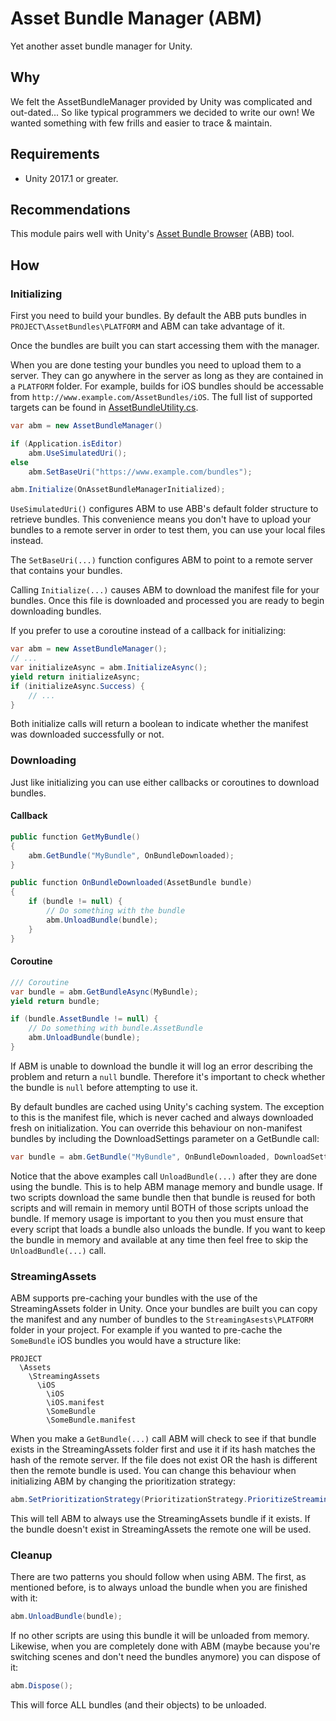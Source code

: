 # Asset Bundle Manager (ABM)
Yet another asset bundle manager for Unity.


## Why
We felt the AssetBundleManager provided by Unity was complicated and out-dated...  So like typical programmers we decided to write our own!  We wanted something with few frills and easier to trace & maintain.


## Requirements
 - Unity 2017.1 or greater.


## Recommendations
This module pairs well with Unity's [Asset Bundle Browser](https://github.com/Unity-Technologies/AssetBundles-Browser) (ABB) tool.


## How

### Initializing
First you need to build your bundles.  By default the ABB puts bundles in `PROJECT\AssetBundles\PLATFORM` and ABM can take advantage of it.

Once the bundles are built you can start accessing them with the manager.

When you are done testing your bundles you need to upload them to a server.  They can go anywhere in the server as long as they are contained in a `PLATFORM` folder.  For example, builds for iOS bundles should be accessable from ```http://www.example.com/AssetBundles/iOS```.  The full list of supported targets can be found in [AssetBundleUtility.cs](https://github.com/SadPandaStudios/AssetBundleManager/blob/master/AssetBundleManager/AssetBundleUtility.cs).


```csharp
var abm = new AssetBundleManager()

if (Application.isEditor)
    abm.UseSimulatedUri();
else
    abm.SetBaseUri("https://www.example.com/bundles");

abm.Initialize(OnAssetBundleManagerInitialized);
```

`UseSimulatedUri()` configures ABM to use ABB's default folder structure to retrieve bundles.  This convenience means you don't have to upload your bundles to a remote server in order to test them, you can use your local files instead.

The `SetBaseUri(...)` function configures ABM to point to a remote server that contains your bundles.

Calling `Initialize(...)` causes ABM to download the manifest file for your bundles.  Once this file is downloaded and processed you are ready to begin downloading bundles.

If you prefer to use a coroutine instead of a callback for initializing:

```csharp
var abm = new AssetBundleManager();
// ...
var initializeAsync = abm.InitializeAsync();
yield return initializeAsync;
if (initializeAsync.Success) {
    // ...
}
```

Both initialize calls will return a boolean to indicate whether the manifest was downloaded successfully or not.


### Downloading
Just like initializing you can use either callbacks or coroutines to download bundles.

#### Callback
```csharp
public function GetMyBundle() 
{
    abm.GetBundle("MyBundle", OnBundleDownloaded);
}

public function OnBundleDownloaded(AssetBundle bundle)
{
    if (bundle != null) {
        // Do something with the bundle
        abm.UnloadBundle(bundle);
    }
}
```

#### Coroutine
```csharp
/// Coroutine
var bundle = abm.GetBundleAsync(MyBundle);
yield return bundle;

if (bundle.AssetBundle != null) {
    // Do something with bundle.AssetBundle
    abm.UnloadBundle(bundle);
}
```

If ABM is unable to download the bundle it will log an error describing the problem and return a `null` bundle.  Therefore it's important to check whether the bundle is `null` before attempting to use it.

By default bundles are cached using Unity's caching system.  The exception to this is the manifest file, which is never cached and always downloaded fresh on initialization.  You can override this behaviour on non-manifest bundles by including the DownloadSettings parameter on a GetBundle call:

```csharp
var bundle = abm.GetBundle("MyBundle", OnBundleDownloaded, DownloadSettings.DoNotUseCache);
```

Notice that the above examples call `UnloadBundle(...)` after they are done using the bundle.  This is to help ABM manage memory and bundle usage.  If two scripts download the same bundle then that bundle is reused for both scripts and will remain in memory until BOTH of those scripts unload the bundle.  If memory usage is important to you then you must ensure that every script that loads a bundle also unloads the bundle.  If you want to keep the bundle in memory and available at any time then feel free to skip the `UnloadBundle(...)` call.


### StreamingAssets
ABM supports pre-caching your bundles with the use of the StreamingAssets folder in Unity.  Once your bundles are built you can copy the manifest and any number of bundles to the `StreamingAsests\PLATFORM` folder in your project.  For example if you wanted to pre-cache the `SomeBundle` iOS bundles you would have a structure like:

```
PROJECT
  \Assets
    \StreamingAssets
      \iOS
        \iOS
        \iOS.manifest
        \SomeBundle
        \SomeBundle.manifest
```

When you make a `GetBundle(...)` call ABM will check to see if that bundle exists in the StreamingAssets folder first and use it if its hash matches the hash of the remote server.  If the file does not exist OR the hash is different then the remote bundle is used.  You can change this behaviour when initializing ABM by changing the prioritization strategy:

```csharp
abm.SetPrioritizationStrategy(PrioritizationStrategy.PrioritizeStreamingAssets);
```

This will tell ABM to always use the StreamingAssets bundle if it exists. If the bundle doesn't exist in StreamingAssets the remote one will be used.

### Cleanup
There are two patterns you should follow when using ABM.  The first, as mentioned before, is to always unload the bundle when you are finished with it:

```csharp
abm.UnloadBundle(bundle);
```

If no other scripts are using this bundle it will be unloaded from memory.  Likewise, when you are completely done with ABM (maybe because you're switching scenes and don't need the bundles anymore) you can dispose of it:

```csharp
abm.Dispose();
```

This will force ALL bundles (and their objects) to be unloaded.
